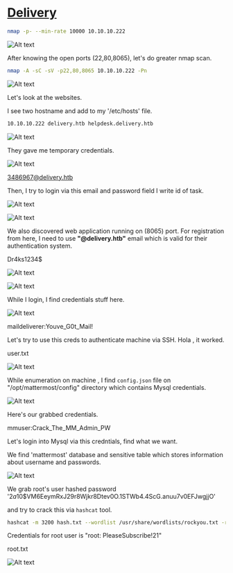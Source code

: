 # [Delivery](https://app.hackthebox.com/machines/delivery)

```bash
nmap -p- --min-rate 10000 10.10.10.222
```

![Alt text](img/image.png)


After knowing the open ports (22,80,8065), let's do greater nmap scan.

```bash
nmap -A -sC -sV -p22,80,8065 10.10.10.222 -Pn
```
![Alt text](img/image-1.png)

Let's look at the websites.

I see two hostname and add to my '/etc/hosts' file.

```bash
10.10.10.222 delivery.htb helpdesk.delivery.htb
```

![Alt text](img/image-2.png)


They gave me temporary credentials.

![Alt text](img/image-3.png)


3486967@delivery.htb

Then, I try to login via this email and password field I write id of task.

![Alt text](img/image-4.png)

![Alt text](img/image-5.png)


We also discovered web application running on (8065) port. 
For registration from here, I need to use **"@delivery.htb"** email which is valid for their authentication system.


Dr4ks1234$

![Alt text](img/image-7.png)

![Alt text](img/image-6.png)


While I login, I find credentials stuff here.

![Alt text](img/image-8.png)

maildeliverer:Youve_G0t_Mail! 

Let's try to use this creds to authenticate machine via SSH.
Hola , it worked.


user.txt

![Alt text](img/image-9.png)


While enumeration on machine , I find `config.json` file on "/opt/mattermost/config" directory which contains Mysql credentials.

![Alt text](img/image-10.png)


Here's our grabbed credentials.

mmuser:Crack_The_MM_Admin_PW


Let's login into Mysql via this credntials, find what we want.

We find 'mattermost' database and sensitive table which stores information about username and passwords.

![Alt text](img/image-11.png)

We grab root's user hashed password '$2a$10$VM6EeymRxJ29r8Wjkr8Dtev0O.1STWb4.4ScG.anuu7v0EFJwgjjO'

and try to crack this via `hashcat` tool.


```bash
hashcat -m 3200 hash.txt --wordlist /usr/share/wordlists/rockyou.txt -r /usr/share/hashcat/rules/best64.rule 

```

Credentials for root user is "root: PleaseSubscribe!21"


root.txt

![Alt text](img/image-12.png)